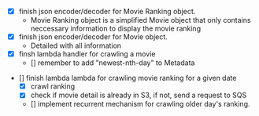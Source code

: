 - [x] finish json encoder/decoder for Movie Ranking object.
    - Movie Ranking object is a simplified Movie object that only contains neccessary information to display the movie ranking
- [x] finish json encoder/decoder for Movie object.
    - Detailed with all information
- [x] finsh lambda handler for crawling a movie
    - [] remember to add "newest-nth-day" to Metadata
- [] finish lambda lambda for crawling movie ranking for a given date
    - [x] crawl ranking
    - [x] check if movie detail is already in S3, if not, send a request to SQS
    - [] implement recurrent mechanism for crawling older day's ranking.